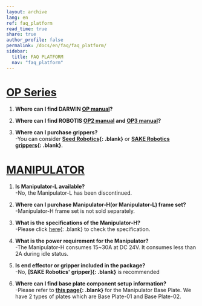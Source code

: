 ```yaml
---
layout: archive
lang: en
ref: faq_platform
read_time: true
share: true
author_profile: false
permalink: /docs/en/faq/faq_platform/
sidebar:
  title: FAQ PLATFORM
  nav: "faq_platform"
---
```



# [OP Series](#op-series)

1. **Where can I find DARWIN [OP manual]?**

2. **Where can I find ROBOTIS [OP2 manual] and [OP3 manual]?**  

3. **Where can I purchase grippers?**  
    -You can consider **[Seed Robotics]{: .blank}** or **[SAKE Robotics grippers]{: .blank}**.



# [MANIPULATOR](#manipulator)  

1. **Is Manipulator-L available?**  
    -No, the Manipulator-L has been discontinued.

2. **Where can I purchase Manipulator-H(or Manipulator-L) frame set?**   
    -Manipulator-H frame set is not sold separately.  

3. **What is the specifications of the Manipulator-H?**  
    -Please click [here]{: .blank} to check the specification.  

4. **What is the power requirement for the Manipulator?**  
    -The Manipulator-H consumes 15~30A at DC 24V. It consumes less than 2A during idle status.  

5. **Is end effector or gripper included in the package?**  
    -No, **[SAKE Robotics' gripper]{: .blank}** is recommended  

6. **Where can I find base plate component setup information?**  
    -Please refer to **[this page]{: .blank}** for the Manipulator Base Plate. We have 2 types of plates which are Base Plate-01 and Base Plate-02.  




[OP manual]: /docs/en/platform/op/getting_started/  
[OP2 manual]: /docs/en/platform/op2/getting_started/  
[OP3 manual]: /docs/en/platform/op3/getting_started/  
[Seed Robotics]: http://www.seedrobotics.com/  
[SAKE Robotics grippers]: https://sakerobotics.com/
[here]: /docs/en/platform/manipulator_h/introduction/#specifications
[this page]: http://en.robotis.com/model/search.php?sfl=wr_subject%7C%7Cwr_content&sop=and&stx=base+plate&x=2&y=9
